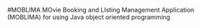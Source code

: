#MOBLIMA
MOvie Booking and LIsting Management Application (MOBLIMA) for using Java object oriented programming
